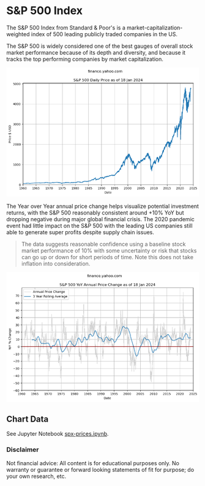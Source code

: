 # S&P 500 Index

The S&P 500 Index from Standard & Poor's is a market-capitalization-weighted index of 500 leading publicly traded companies in the US. 

The S&P 500 is widely considered one of the best gauges of overall stock market performance because of its depth and diversity, and because it tracks the top performing companies by market capitalization.

![SPX History](images/spx-history.png)

The Year over Year annual price change helps visualize potential investment returns, with the S&P 500 reasonably consistent around +10% YoY but dropping negative during major global financial crisis. The 2020 pandemic event had little impact on the S&P 500 with the leading US companies still able to generate super profits despite supply chain issues.

> The data suggests reasonable confidence using a baseline stock market performance of 10% with some uncertainty or risk that stocks can go up or down for short periods of time. Note this does not take inflation into consideration.

![SPX YoY](images/spx-yoy.png)

## Chart Data

See Jupyter Notebook [spx-prices.ipynb](https://github.com/mikejonestechno/investment-analytics/notebooks/spx-prices.ipynb).

### Disclaimer

Not financial advice: All content is for educational purposes only. No warranty or guarantee or forward looking statements of fit for purpose; do your own research, etc.